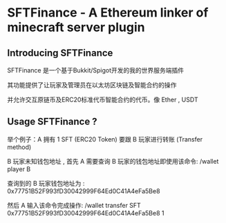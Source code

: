 # SFTFinance - A Ethereum linker of minecraft server plugin

## Introducing SFTFinance

SFTFinance 是一个基于Bukkit/Spigot开发的我的世界服务端插件

其功能提供了让玩家及管理员在以太坊区块链及智能合约的操作

并允许交互原链币及ERC20标准代币智能合约的代币。像 Ether , USDT

## Usage SFTFinance ?

举个例子：A 拥有 1 SFT (ERC20 Token) 要跟 B 玩家进行转账 (Transfer method)

B 玩家未知钱包地址 , 首先 A 需要查询 B 玩家的钱包地址即使用该命令: /wallet player B

查询到的 B 玩家钱包地址为 : 0x77751B52F993fD30042999F64Ed0C41A4eFa5Be8

然后 A 输入该命令完成操作: /wallet transfer SFT 0x77751B52F993fD30042999F64Ed0C41A4eFa5Be8 1
